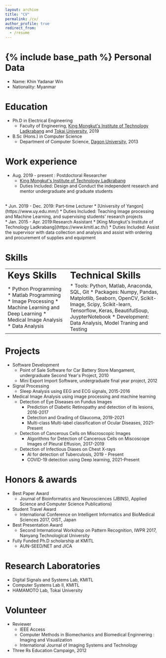 ```yaml
---
layout: archive
title: "CV"
permalink: /cv/
author_profile: true
redirect_from:
  - /resume
---
```


{% include base_path %}
Personal Data
======
* Name: Khin Yadanar Win
* Nationality: Myanmar

Education
======
* Ph.D in Electrical Engineering
  * Faculty of Engineering, [King Mongkut's Institute of Technology Ladkrabang](https://www.kmitl.ac.th/) and [Tokai University](https://www.u-tokai.ac.jp/), 2019
* B.Sc (Hons.) in Computer Science
  * Department of Computer Science, [Dagon University](https://www.dagonuniversity.edu.mm/), 2013


Work experience
======
* Aug. 2019 - present : Postdoctoral Researcher
  * [King Mongkut's Institute of Technology Ladkrabang](https://www.kmitl.ac.th/)
  * Duties Included: Design and Conduct the independent research and mentor undergraduate and graduate students
<br/>
* Jun. 2019 - Dec. 2019: Part-time Lecturer
  * [University of Yangon](https://www.uy.edu.mm/)
  * Duties Included: Teaching Image processing and Machine Learning, and supervising students' research projects
<br/>
* Jan. 2015 - Apr. 2019:Research Assistant
  * [King Mongkut's Institute of Technology Ladkrabang](https://www.kmitl.ac.th/)
  * Duties Included: Assist the supervisor with data collection and analysis and assist with ordering and procurement of supplies and equipment 
<br/>

Skills
======
<table border=0>
 <tr>
    <td><b style="font-size:30px">Keys Skills</b></td>
    <td><b style="font-size:30px">Technical Skills</b></td>
 </tr>
 <tr>
    <td>
      * Python Programming
      * Matlab Programming
      * Image Processing
      * Machine Learning and Deep Learning
      * Medical Image Analysis
      * Data Analysis
   </td>
    <td>
      * Tools: Python, Matlab, Anaconda, SQL, Git
      * Packages: Numpy, Pandas, Matplotlib, Seaborn, OpenCV, Scikit-Image, Scipy, Scikit-learn, Tensorflow, Keras, BeautifulSoup, JuypterNotebook
      * Development: Data Analysis, Model Traning and Testing
      
   </td>
 </tr>
</table>



Projects
======
* Software Development
  * Point of Sale Software for Car Battery Store Mangament, undergraduate Second Year's Project, 2010
  * Mini Export Import Software, undergraduate final year project, 2012 <br/>
* Signal Processing 
  * Sleep Analysis using EEG and ECG signals, 2015-2016 <br/>
* Medical Image Analysis using image processing and machine learning
  * Detection of Eye Diseases on Fundus Images
     * Prediction of Diabetic Retinopathy and detection of its lesions, 2016-2017
     * Detection and Grading of Glaucoma, 2019-2021
     * Multi-class Multi-label classification of Ocular Diseases, 2021-Present <br/>
  * Detection of Cancerous Cells on Miscroscopic Images
     * Algorithms for Detection of Cancerous Cells on Miscoscope Images of Pleural Effusion, 2017-2019 <br/>
  * Detection of Infectious Diases on Chest X-rays
     * AI for detection of Tuberculosis, 2019 - Present
     * COVID-19 detection using Deep learning, 2021-Present <br/>
     
Honors & awards
======
* Best Paper Award 
   * Journal of Bioinformatics and Neurosciences (JBINS), Applied Science and Computer Science Publications)
* Student Travel Award
   * International Conference on Intelligent Informatics and BioMedical Sciences 2017, OIST, Japan
* Best Presentation Award
   * Second International Workshop on Pattern Recognition, IWPR 2017, Nanyang Technological University
* Fully Funded Ph.D scholarship at KMITL
   * AUN-SEED/NET and JICA

Research Laboratories
======
* Digital Signals and Systems Lab, KMITL
* Computer Systems Lab II, KMITL
* HAMAMOTO Lab, Tokai University

Volunteer
======
* Reviewer
    * IEEE Access
    * Computer Methods in Biomechanics and Biomedical Enginnering : Imaging and Visualization
    * International Journal of Imaging Systems and Technology
* Three Rs Education Campaign, 2012

